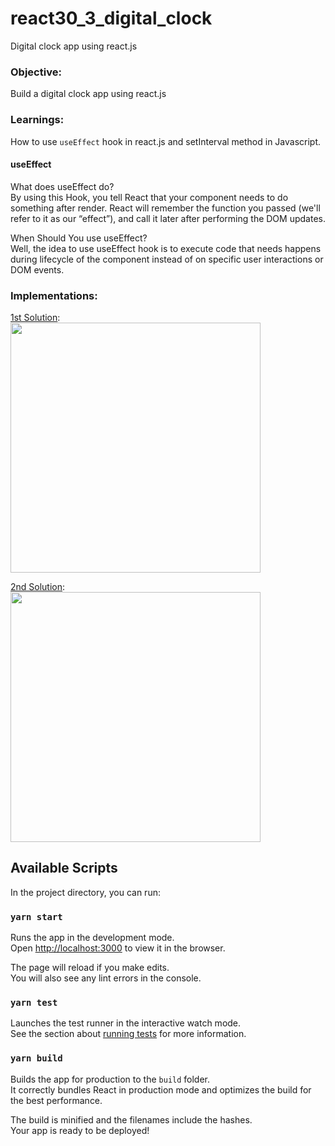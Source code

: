 # react30_3_digital_clock
Digital clock app using react.js

### Objective:
Build a digital clock app using react.js

### Learnings:
How to use `useEffect` hook in react.js and setInterval method in Javascript.

#### useEffect
What does useEffect do?   
By using this Hook, you tell React that your component needs to do something after render. React will remember the function you passed (we'll refer to it as our “effect”), and call it later after performing the DOM updates.

When Should You use useEffect?   
Well, the idea to use useEffect hook is to execute code that needs happens during lifecycle of the component instead of on specific user interactions or DOM events.

### Implementations:
[1st Solution](https://github.com/codeclassifiers/react30_3_digital_clock/tree/master/sample_solution):  
<img src="https://res.cloudinary.com/dk22rcdch/image/upload/v1602056830/Blogimages/DigitalClock_thggps.gif" height=400 />  

[2nd Solution](https://github.com/codeclassifiers/react30_3_digital_clock/tree/master/solution_2):   
<img src="https://res.cloudinary.com/dk22rcdch/image/upload/v1602297066/Blogimages/gif3_ebsqwm.gif" height=400 />  

## Available Scripts

In the project directory, you can run:

### `yarn start`

Runs the app in the development mode.<br />
Open [http://localhost:3000](http://localhost:3000) to view it in the browser.

The page will reload if you make edits.<br />
You will also see any lint errors in the console.

### `yarn test`

Launches the test runner in the interactive watch mode.<br />
See the section about [running tests](https://facebook.github.io/create-react-app/docs/running-tests) for more information.

### `yarn build`

Builds the app for production to the `build` folder.<br />
It correctly bundles React in production mode and optimizes the build for the best performance.

The build is minified and the filenames include the hashes.<br />
Your app is ready to be deployed!
